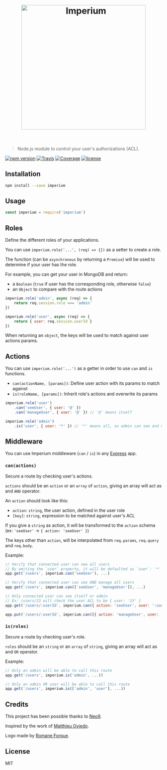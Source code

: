 <h1 align="center"><br><img src="https://user-images.githubusercontent.com/904724/28824466-5d8ece32-76c2-11e7-9410-7ef59cbc819c.png" width="400" alt="Imperium"/><br><br></h1>

> Node.js module to control your user's authorizations (ACL).

[![npm version](https://img.shields.io/npm/v/imperium.svg)](https://www.npmjs.com/package/imperium)
[![Travis](https://img.shields.io/travis/terrajs/imperium/master.svg)](https://travis-ci.org/terrajs/imperium)
[![Coverage](https://img.shields.io/codecov/c/github/terrajs/imperium/master.svg)](https://codecov.io/gh/terrajs/imperium)
[![license](https://img.shields.io/github/license/terrajs/imperium.svg)](https://github.com/terrajs/imperium/blob/master/LICENSE.md)

## Installation

```bash
npm install --save imperium
```

## Usage

```js
const imperium = require('imperium')
```

## Roles

Define the different roles of your applications.

You can use `imperium.role('...', (req) => {})` as a setter to create a role.

The function (can be `asynchronous` by returning a `Promise`) will be used to determine if your user has the role.

For example, you can get your user in MongoDB and return:
- a `Boolean` (`true` if user has the corresponding role, otherwise `false`)
- an `Object` to compare with the route actions

```js
imperium.role('admin', async (req) => {
	return req.session.role === 'admin'
})

imperium.role('user', async (req) => {
	return { user: req.session.userId }
})
```

When returning an `object`, the keys will be used to match against user actions params.

## Actions

You can use `imperium.role('...')` as a getter in order to use `can` and `is` functions.

- `can(actionName, [params])`: Define user action with its params to match against
- `is(roleName, [params])`: Inherit role's actions and overwrite its params

```js
imperium.role('user')
	.can('seeUser', { user: '@' })
	.can('manageUser', { user: '@' }) // '@' means itself

imperium.role('admin')
	.is('user', { user: '*' }) // '*' means all, so admin can see and manage all users
```

## Middleware

You can use Imperium middleware (`can` / `is`) in any [Express](https://github.com/expressjs/express) app.

### `can(actions)`

Secure a route by checking user's actions.

`actions` should be an `action` or an `array` of `action`, giving an array will act as and `AND` operator.

An `action` should look like this:
- `action`: `string`, the user action, defined in the user role
- `[key]`: `string`, expression to be matched against user's ACL

If you give a `string` as action, it will be transformed to the `action` schema (ex: `'seeUser'` -> `{ action: 'seeUser' }`)

The keys other than `action`, will be interpolated from `req.params`, `req.query` and `req.body`.


Example: 

```js
// Verify that connected user can see all users
// By omiting the `user` property, it will be defaulted as `user`: '*'
app.get('/users', imperium.can('seeUser'), ...)

// Verify that connected user can see AND manage all users
app.get('/users', imperium.can(['seeUser', 'manageUser']), ...)

// Only connected user can see itself or admin
// Ex: /users/23 will check the user ACL to be { user: '23' }
app.get('/users/:userId', imperium.can({ action: 'seeUser', user: ':userId' }), ...)

app.put('/users/:userId', imperium.can([{ action: 'manageUser', user: ':userId' }]), ...)
```

### `is(roles)`

Secure a route by checking user's role.

`roles` should be an `string` or an `array` of `string`, giving an array will act as and `OR` operator.

Example:

```js
// Only an admin will be able to call this route
app.get('/users', imperium.is('admin', ...))

// Only an admin OR user will be able to call this route
app.get('/users', imperium.is(['admin', 'user'], ...))
```

## Credits

This project has been possible thanks to [Neo9](https://github.com/neo9).

Inspired by the work of [Matthieu Oviedo](https://github.com/ovmjm).

Logo made by [Romane Forgue](https://romaneforgue.com/).

## License

MIT
